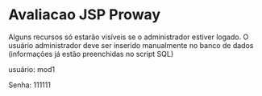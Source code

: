 # Avaliacao JSP Proway

Alguns recursos só estarão visíveis se o administrador estiver logado. 
O usuário administrador deve ser inserido manualmente no banco de dados (informações já estão preenchidas no script SQL)

usuário: mod1

Senha: 111111
